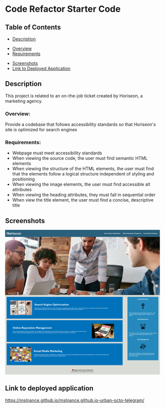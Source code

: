 # Code Refactor Starter Code

## Table of Contents

+ [Description](#desc)
* [Overview](#overview)
* [Requirements](#requirements)
+ [Screenshots](#screenshots)
+ [Link to Deployed Application](#ltda)

<a name="desc"></a>
## Description 
This project is related to an on-the-job ticket created by Horiseon, a marketing agency.

<a name="overview"></a>
### Overview: 
Provide a codebase that follows accessibility standards so that Horiseon's site is optimized for search engines

<a name="requirements"></a>
### Requirements:
* Webpage must meet accessibility standards
* When viewing the source code, the user must find semantic HTML elements
* When viewing the structure of the HTML elements, the user must find that the elements follow a logical structure independent of styling and positioning
* When viewing the image elements, the user must find accessible alt attributes
* When viewing the heading attributes, they must fall in sequential order
* When view the title element, the user must find a concise, descriptive title

<a name="screenshots"></a>
## Screenshots
![Screenshot](/assets/images/Screenshot.png?raw=true "Screenshot")

<a name="ltda"></a>
## Link to deployed application
https://mslnance.github.io/mslnance.github.io-urban-octo-telegram/

